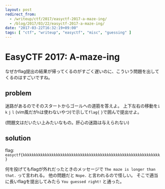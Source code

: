 ```yaml
---
layout: post
redirect_from:
  - /writeup/ctf/2017/easyctf-2017-a-maze-ing/
  - /blog/2017/03/22/easyctf-2017-a-maze-ing/
date: "2017-03-22T16:32:19+09:00"
tags: [ "ctf", "writeup", "easyctf", "misc", "guessing" ]
---
```


# EasyCTF 2017: A-maze-ing

なぜかflag提出の結果が帰ってくるのがすごく遅いのに、こういう問題を出してくるのはすごいですね。

## problem

迷路があるのでそのスタートからゴールへの道筋を答えよ。
上下左右の移動を`i` `k` `j` `l` (vim風だが`h`は使わないやつ)で示して`flag{` `}`で囲んで提出せよ。

(問題文はだいたい上みたいなもの。肝心の迷路は与えられない)

## solution

flag: `easyctf{kkkkkkkkkkkkkkkkkkkkkkkkkkkkkkkkkkkkkkkkkkkkkkkkkkkkkkkkkkkkkk}`

何を投げてもflagが外れだったときのメッセージで `The maze is longer than that.` って言われる。
他の問題だと `Nope.` と言われるので怪しい。
そこで適当に長いflagを提出してみたら `You guessed right!` と通った。
